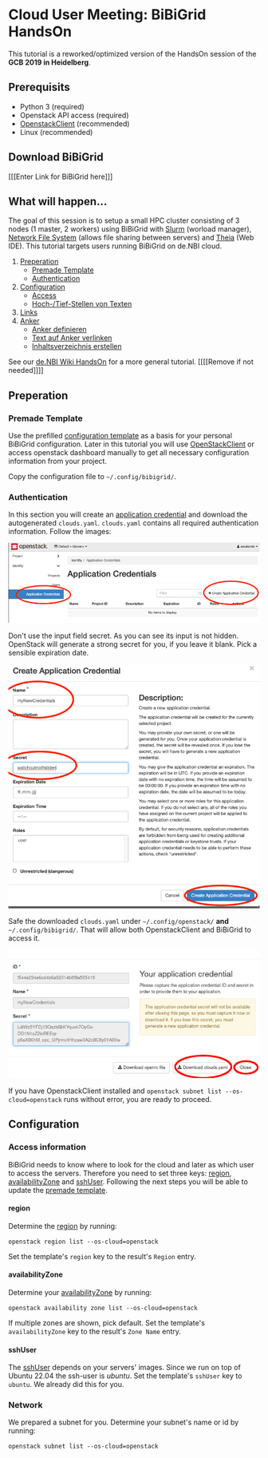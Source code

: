 # Cloud User Meeting: BiBiGrid HandsOn

This tutorial is a reworked/optimized version of the HandsOn session of the **GCB 2019 in Heidelberg**.

## Prerequisits

- Python 3 (required)
- Openstack API access (required)
- [OpenstackClient](https://pypi.org/project/python-openstackclient/) (recommended)
- Linux (recommended)

## Download BiBiGrid

[[[Enter Link for BiBiGrid here]]]

## What will happen...

The goal of this session is to setup a small HPC cluster consisting of 3 nodes  (1 master, 2 workers) using BiBiGrid with [Slurm](https://slurm.schedmd.com/quickstart.html) (worload manager),  [Network File System](https://linux.die.net/man/5/nfs) (allows file sharing between servers) and [Theia](https://theia-ide.org/docs/user_getting_started/)  (Web IDE). This tutorial targets users running BiBiGrid on de.NBI cloud.

1. [Preperation](#preperation)
    - [Premade Template](#premade-template)
    - [Authentication](#authentication)
2. [Configuration](#configuration)
    - [Access](#access)
	- [Hoch-/Tief-Stellen von Texten](#sub)
3. [Links](#links)
4. [Anker](#anker)
	- [Anker definieren](#anker-definieren)
	- [Text auf Anker verlinken](#anker-link)
	- [Inhaltsverzeichnis erstellen](#inhalt)

See our [de.NBI Wiki HandsOn](https://cloud.denbi.de/wiki/Tutorials/BiBiGrid/) for a more general tutorial. [[[[Remove if not needed]]]]

## Preperation

### Premade Template

Use the prefilled [configuration template](resources/bibigrid.yml) as a basis for your personal BiBiGrid configuration. Later in this tutorial you will use [OpenStackClient](https://pypi.org/project/python-openstackclient/) or access openstack dashboard manually to get all necessary configuration information from your project.

Copy the configuration file to `~/.config/bibigrid/`.

### Authentication

In this section you will create an [application credential](https://access.redhat.com/documentation/zh-cn/red_hat_openstack_platform/14/html/users_and_identity_management_guide/application_credentials) and download the autogenerated `clouds.yaml`. `clouds.yaml` contains all required authentication information. Follow the images:

![Navigation](images/ac_screen1.png)

Don't use the input field secret. As you can see its input is not hidden. OpenStack will generate a strong secret for you, if you leave it blank. Pick a sensible expiration date.

![Creation](images/ac_screen2.png)

Safe the downloaded `clouds.yaml` under `~/.config/openstack/` **and** `~/.config/bibigrid/`. That will allow both OpenstackClient and BiBiGrid to access it.

![Download](images/ac_screen3.png)

If you have OpenstackClient installed and `openstack subnet list --os-cloud=openstack` runs without error, you are ready to proceed.

## Configuration

### Access information

BiBiGrid needs to know where to look for the cloud and later as which user to access the servers. Therefore you need to set three keys: [region](https://docs.openstack.org/python-openstackclient/rocky/cli/command-objects/region.html), [availabilityZone](https://docs.openstack.org/nova/latest/admin/availability-zones.html) and [sshUser](https://www.redhat.com/sysadmin/access-remote-systems-ssh). Following the next steps you will be able to update the [premade template](#premade-template).

#### region

Determine the [region](https://docs.openstack.org/python-openstackclient/rocky/cli/command-objects/region.html) by running:

```
openstack region list --os-cloud=openstack
```

Set the template's `region` key to the result's `Region` entry.

#### availabilityZone

Determine your [availabilityZone](https://docs.openstack.org/nova/latest/admin/availability-zones.html) by running:

```
openstack availability zone list --os-cloud=openstack
```

If multiple zones are shown, pick default. Set the template's `availabilityZone` key to the result's `Zone Name` entry.

#### sshUser

The [sshUser](https://www.redhat.com/sysadmin/access-remote-systems-ssh) depends on your servers' images. Since we run on top of Ubuntu 22.04 the ssh-user is *ubuntu*. Set the template's `sshUser` key to `ubuntu`. We already did this for you.

### Network

We prepared a subnet for you. Determine your subnet's name or id by running:

```
openstack subnet list --os-cloud=openstack
```

